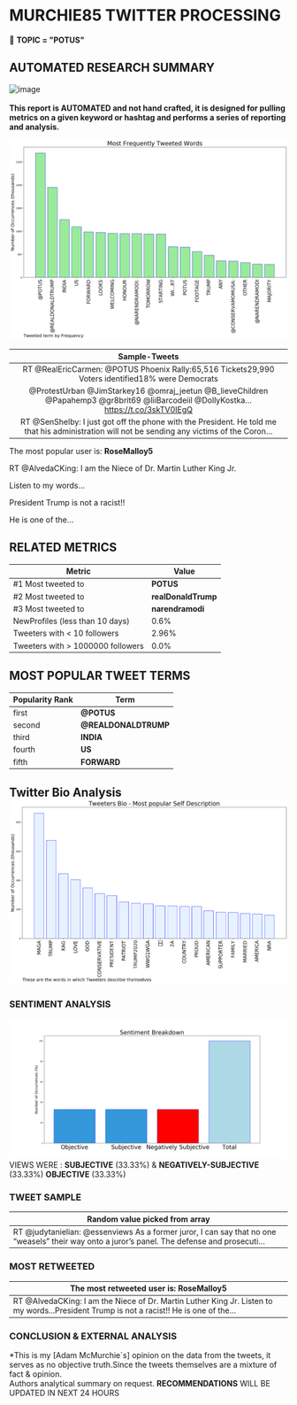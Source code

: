 # MURCHIE85 TWITTER PROCESSING 
&#x1F34E; **TOPIC = "POTUS"**

## AUTOMATED RESEARCH SUMMARY

![image](https://marketingplatform.google.com/about/static/images/gmp/analytics-smb-benefit.jpg)
<br></br>
<b> This report is AUTOMATED and not hand crafted, it is designed for pulling metrics on a given keyword or hashtag and performs a series of reporting and analysis.</b>



![image](TWEETS.png)



|                **Sample-Tweets**        |
| :-------------: |
| RT @RealEricCarmen: @POTUS Phoenix Rally:65,516 Tickets29,990 Voters identified18% were Democrats |
| @ProtestUrban @JimStarkey16 @omraj_jeetun @B_lieveChildren @Papahemp3 @gr8brit69 @liiBarcodeiil @DollyKostka… https://t.co/3skTV0IEgQ |
| RT @SenShelby: I just got off the phone with the President. He told me that his administration will not be sending any victims of the Coron… |

The most popular user is: **RoseMalloy5**
<div class="alert alert-block alert-danger"> RT @AlvedaCKing: I am the Niece of Dr. Martin Luther King Jr. 

Listen to my words...

President Trump is not a racist!! 

He is one of the…</div>

## RELATED METRICS<br>
| Metric | Value |
| ------------- | ------------- |
| #1 Most tweeted to  | **POTUS** |
| #2 Most tweeted to  | **realDonaldTrump** |
| #3 Most tweeted to  | **narendramodi** |
| NewProfiles (less than 10 days) | 0.6%  |
| Tweeters with < 10 followers  | 2.96%|
| Tweeters with > 1000000 followers  | 0.0%  |



## MOST POPULAR TWEET TERMS 


| Popularity Rank  | Term |
| ------------- | ------------- |
| first  | **@POTUS**  |
| second  | **@REALDONALDTRUMP**  |
| third  | **INDIA** |
| fourth  | **US**  |
| fifth  | **FORWARD**  |


## Twitter Bio Analysis![image](BIO.png)
### SENTIMENT ANALYSIS
![image](sentiment.png)
VIEWS WERE : **SUBJECTIVE**  (33.33%) & **NEGATIVELY-SUBJECTIVE** (33.33%) **OBJECTIVE** (33.33%)

### TWEET SAMPLE 
| Random value picked from array |
| ------------- |
|RT @judytanielian: @essenviews As a former juror, I can say that no one “weasels” their way onto a juror’s panel. The defense and prosecuti… |

### MOST RETWEETED 

| The most retweeted user is: **RoseMalloy5**  |
| ------------- |
| RT @AlvedaCKing: I am the Niece of Dr. Martin Luther King Jr. Listen to my words...President Trump is not a racist!! He is one of the… |

### CONCLUSION & EXTERNAL ANALYSIS

*This is my [Adam McMurchie`s] opinion on the data from the tweets, it serves as no objective truth.Since the tweets themselves are a mixture of fact & opinion.<br>
Authors analytical summary on request.
**RECOMMENDATIONS** WILL BE UPDATED IN NEXT  24 HOURS <br>